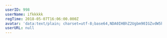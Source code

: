 ```yaml
---
userID: 998
userName: ifkkkkk
regTime: 2018-05-07T16:06:00.000Z
avatar: 'data:text/plain; charset=utf-8;base64,NDA0IHBhZ2Ugbm90IGZvdW5kCg=='
userURL: null
---
```



